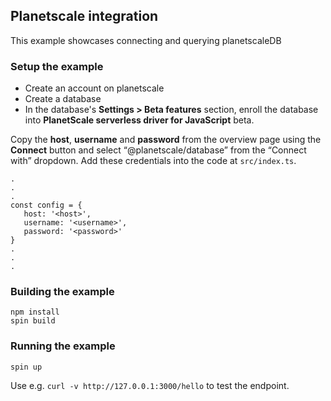 ## Planetscale integration

This example showcases connecting and querying planetscaleDB

### Setup the example

- Create an account on planetscale
- Create a database
- In the database's **Settings > Beta features** section, enroll the database into **PlanetScale serverless driver for JavaScript** beta.

Copy the **host**, **username** and **password** from the overview page using the **Connect** button and select “@planetscale/database” from the “Connect with” dropdown. Add these credentials into the code at `src/index.ts`.

```
.
.
.
const config = {
   host: '<host>',
   username: '<username>',
   password: '<password>'
}
.
.
.
```

### Building the example

```
npm install
spin build
```

### Running the example

```
spin up
```

Use e.g. `curl -v http://127.0.0.1:3000/hello` to test the endpoint.